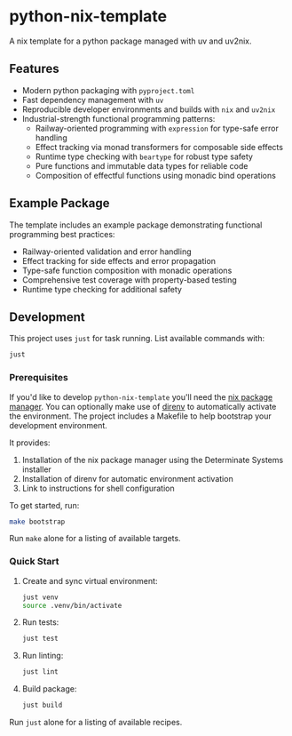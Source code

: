 # python-nix-template

A nix template for a python package managed with uv and uv2nix.

## Features

- Modern python packaging with `pyproject.toml`
- Fast dependency management with `uv`
- Reproducible developer environments and builds with `nix` and `uv2nix`
- Industrial-strength functional programming patterns:
  - Railway-oriented programming with `expression` for type-safe error handling
  - Effect tracking via monad transformers for composable side effects
  - Runtime type checking with `beartype` for robust type safety
  - Pure functions and immutable data types for reliable code
  - Composition of effectful functions using monadic bind operations

## Example Package

The template includes an example package demonstrating functional programming best practices:

- Railway-oriented validation and error handling
- Effect tracking for side effects and error propagation
- Type-safe function composition with monadic operations
- Comprehensive test coverage with property-based testing
- Runtime type checking for additional safety

## Development

This project uses `just` for task running. List available commands with:

```bash
just
```

### Prerequisites

If you'd like to develop `python-nix-template` you'll need the [nix package
manager](https://nix.dev). You can optionally make use of
[direnv](https://direnv.net/) to automatically activate the environment. The
project includes a Makefile to help bootstrap your development environment.

It provides:

1. Installation of the nix package manager using the Determinate Systems
   installer
2. Installation of direnv for automatic environment activation
3. Link to instructions for shell configuration

To get started, run:

   ```bash
   make bootstrap
   ```

Run `make` alone for a listing of available targets.

### Quick Start

1. Create and sync virtual environment:

   ```bash
   just venv
   source .venv/bin/activate
   ```

2. Run tests:

   ```bash
   just test
   ```

3. Run linting:

   ```bash
   just lint
   ```

4. Build package:

   ```bash
   just build
   ```

Run `just` alone for a listing of available recipes.
